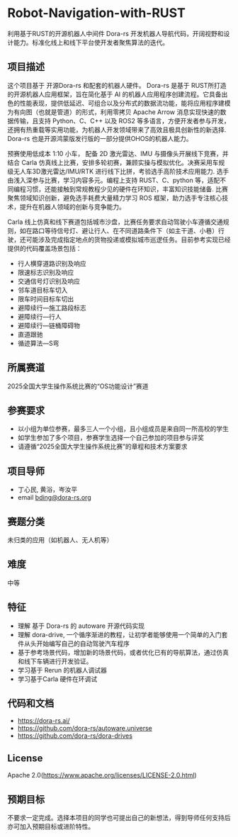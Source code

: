 # Robot-Navigation-with-RUST
利用基于RUST的开源机器人中间件 Dora-rs 开发机器人导航代码，开阔视野和设计能力。标准化线上和线下平台使开发者聚焦算法的迭代。

## 项目描述

这个项目基于 开源Dora-rs 和配套的机器人硬件。 Dora-rs 是基于 RUST所打造的开源机器人应用框架，旨在简化基于 AI 的机器人应用程序创建流程。它具备出色的性能表现，提供低延迟、可组合以及分布式的数据流功能，能将应用程序建模为有向图（也就是管道）的形式，利用零拷贝 Apache Arrow 消息实现快速的数据传输，且支持 Python、C、C++ 以及 ROS2 等多语言，方便开发者参与开发，还拥有热重载等实用功能，为机器人开发领域带来了高效且极具创新性的新选择. Dora-rs 也是开源鸿蒙版发行版的一部分提供OHOS的机器人能力。

预赛使用低成本 1:10 小车， 配备 2D 激光雷达、IMU 与摄像头开展线下竞赛，并结合 Carla 仿真线上比赛，安排多轮初赛，兼顾实操与模拟优化。决赛采用车规级无人车3D激光雷达/IMU/RTK 进行线下比拼，考验选手高阶技术应用能力. 选手由浅入深参与比赛，学习内容多元。编程上支持 RUST、C、python 等，适配不同编程习惯，还能接触到常规教程少见的硬件在环知识，丰富知识技能储备. 比赛聚焦领域知识创新，避免选手耗费大量精力学习 ROS 框架，助力选手专注核心技术，提升在机器人领域的创新与竞争能力。


Carla 线上仿真和线下赛道包括城市沙盘，比赛任务要求自动驾驶小车遵循交通规则，如在路口等待信号灯、避让行人、在不同道路条件下（如主干道、小巷）行驶，还可能涉及完成指定地点的货物投递或模拟城市巡逻任务。目前参考实现已经提供的代码覆盖场景包括：  
- 行人横穿道路识别及响应
- 限速标志识别及响应
- 交通信号灯识别及响应
- 邻车道目标车切入
- 限车时间目标车切出
- 避障续行—施工路段标志
- 避障续行—行人
- 避障续行—链桶障碍物
- 直道跟驰
- 循迹算法—S弯


## 所属赛道

2025全国大学生操作系统比赛的“OS功能设计”赛道

## 参赛要求

- 以小组为单位参赛，最多三人一个小组，且小组成员是来自同一所高校的学生
- 如学生参加了多个项目，参赛学生选择一个自己参加的项目参与评奖
- 请遵循“2025全国大学生操作系统比赛”的章程和技术方案要求

## 项目导师

- 丁心民, 黄浴，岑汝平
- email bding@dora-rs.org

## 赛题分类
未归类的应用（如机器人、无人机等）

## 难度
中等

## 特征
- 理解 基于 Dora-rs 的 autoware 开源代码实现  
- 理解 dora-drive, 一个循序渐进的教程，让初学者能够使用一个简单的入门套件从头开始编写自己的自动驾驶汽车程序
- 基于参考场景代码，增加新的场景代码，或者优化已有的导航算法，通过仿真和线下车辆进行开发验证。
- 学习基于 Rerun 的机器人调试器
- 学习基于Carla 硬件在环调试
  
## 代码和文档
- https://dora-rs.ai/
- https://github.com/dora-rs/autoware.universe
- https://github.com/dora-rs/dora-drives

## License

Apache 2.0(https://www.apache.org/licenses/LICENSE-2.0.html)

## 预期目标

不要求一定完成。选择本项目的同学也可提出自己的新想法，得到导师任何支持后亦可加入预期目标或进阶特性。
